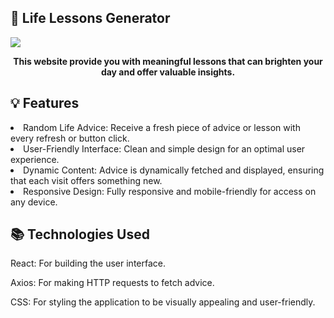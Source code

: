 ##  🌟 Life Lessons Generator

<img src="https://i.ibb.co/WnLQk3w/image-8.png">
<div align="center">
<p><strong>This website provide you with meaningful lessons that can brighten your day and offer valuable insights.</strong></p>
</div>

## 💡 Features
<li>Random Life Advice: Receive a fresh piece of advice or lesson with every refresh or button click. </li>

<li>User-Friendly Interface: Clean and simple design for an optimal user experience.</li>

<li>Dynamic Content: Advice is dynamically fetched and displayed, ensuring that each visit offers something new.</li>

<li>Responsive Design: Fully responsive and mobile-friendly for access on any device.</li>

## 📚 Technologies Used
React: For building the user interface.

Axios: For making HTTP requests to fetch advice.

CSS: For styling the application to be visually appealing and user-friendly.
